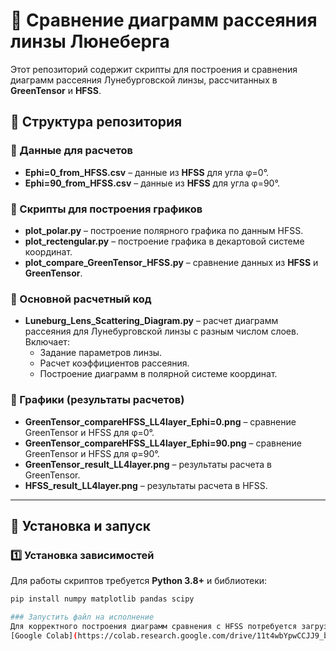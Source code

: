 # 📡 Сравнение диаграмм рассеяния линзы Люнеберга

Этот репозиторий содержит скрипты для построения и сравнения диаграмм рассеяния Лунебурговской линзы, рассчитанных в **GreenTensor** и **HFSS**. 

## 📂 Структура репозитория

### 🔹 Данные для расчетов
- **Ephi=0_from_HFSS.csv** – данные из **HFSS** для угла φ=0°.
- **Ephi=90_from_HFSS.csv** – данные из **HFSS** для угла φ=90°.

### 🔹 Скрипты для построения графиков
- **plot_polar.py** – построение полярного графика по данным HFSS.
- **plot_rectengular.py** – построение графика в декартовой системе координат.
- **plot_compare_GreenTensor_HFSS.py** – сравнение данных из **HFSS** и **GreenTensor**.

### 🔹 Основной расчетный код
- **Luneburg_Lens_Scattering_Diagram.py** – расчет диаграмм рассеяния для Лунебурговской линзы с разным числом слоев. Включает:
  - Задание параметров линзы.
  - Расчет коэффициентов рассеяния.
  - Построение диаграмм в полярной системе координат.

### 🔹 Графики (результаты расчетов)
- **GreenTensor_compareHFSS_LL4layer_Ephi=0.png** – сравнение GreenTensor и HFSS для φ=0°.
- **GreenTensor_compareHFSS_LL4layer_Ephi=90.png** – сравнение GreenTensor и HFSS для φ=90°.
- **GreenTensor_result_LL4layer.png** – результаты расчета в GreenTensor.
- **HFSS_result_LL4layer.png** – результаты расчета в HFSS.

---

## 🚀 Установка и запуск

### 1️⃣ Установка зависимостей
Для работы скриптов требуется **Python 3.8+** и библиотеки:

```bash
pip install numpy matplotlib pandas scipy

### Запустить файл на исполнение
Для корректного построения диаграмм сравнения с HFSS потребуется загрузка файлов Ephi=0_from_HFSS.csv и Ephi=90_from_HFSS.csv во временное окружение google colab.
[Google Colab](https://colab.research.google.com/drive/11t4wbYpwCCJJ9_bMZPXZzCcctwAS6nW6#scrollTo=ubAabPSgV6IT).

